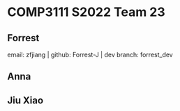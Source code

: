 # COMP3111 S2022 Team 23

## Forrest
email: zfjiang | github: Forrest-J | dev branch: forrest_dev
## Anna
## Jiu Xiao